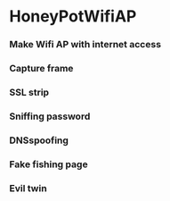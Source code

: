 # HoneyPotWifiAP

### Make Wifi AP with internet access
### Capture frame
### SSL strip
### Sniffing password
### DNSspoofing
### Fake fishing page
### Evil twin
